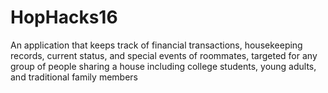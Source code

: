 # HopHacks16

An application that keeps track of financial transactions, housekeeping records, current status, and special events of roommates, targeted for any group of people sharing a house including college students, young adults, and traditional family members
